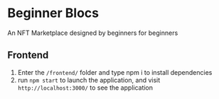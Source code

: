 # Beginner Blocs
An NFT Marketplace designed by beginners for beginners

## Frontend

1) Enter the `/frontend/` folder and type npm i to install dependencies
2) run `npm start` to launch the application, and visit `http://localhost:3000/` to see the application
